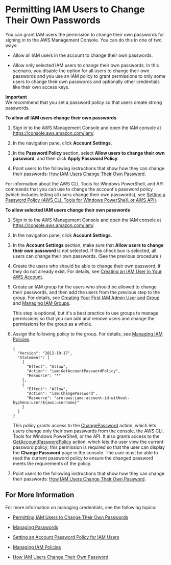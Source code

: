 # Permitting IAM Users to Change Their Own Passwords<a name="id_credentials_passwords_enable-user-change"></a>

You can grant IAM users the permission to change their own passwords for signing in to the AWS Management Console\. You can do this in one of two ways:

+ Allow all IAM users in the account to change their own passwords\. 

+ Allow only selected IAM users to change their own passwords\. In this scenario, you disable the option for all users to change their own passwords and you use an IAM policy to grant permissions to only some users to change their own passwords and optionally other credentials like their own access keys\. 

**Important**  
We recommend that you set a password policy so that users create strong passwords\.

**To allow all IAM users change their own passwords**

1. Sign in to the AWS Management Console and open the IAM console at [https://console\.aws\.amazon\.com/iam/](https://console.aws.amazon.com/iam/)\.

1. In the navigation pane, click **Account Settings**\.

1. In the **Password Policy** section, select **Allow users to change their own password**, and then click **Apply Password Policy**\. 

1. Point users to the following instructions that show how they can change their passwords: [How IAM Users Change Their Own Password](id_credentials_passwords.md#id_credentials_passwords_user-change-own)\. 

For information about the AWS CLI, Tools for Windows PowerShell, and API commands that you can use to change the account's password policy \(which includes letting all users change their own passwords\), see [Setting a Password Policy \(AWS CLI, Tools for Windows PowerShell, or AWS API\)](id_credentials_passwords_account-policy.md#PasswordPolicy_CLI)\.

**To allow selected IAM users change their own passwords**

1. Sign in to the AWS Management Console and open the IAM console at [https://console\.aws\.amazon\.com/iam/](https://console.aws.amazon.com/iam/)\.

1. In the navigation pane, click **Account Settings**\. 

1. In the **Account Settings** section, make sure that **Allow users to change their own password** is not selected\. If this check box is selected, all users can change their own passwords\. \(See the previous procedure\.\) 

1. Create the users who should be able to change their own password, if they do not already exist\. For details, see [Creating an IAM User in Your AWS Account](id_users_create.md)\. 

1. Create an IAM group for the users who should be allowed to change their passwords, and then add the users from the previous step to the group\. For details, see [Creating Your First IAM Admin User and Group](getting-started_create-admin-group.md) and [Managing IAM Groups](id_groups_manage.md)\. 

   This step is optional, but it's a best practice to use groups to manage permissions so that you can add and remove users and change the permissions for the group as a whole\. 

1. Assign the following policy to the group\. For details, see [Managing IAM Policies](access_policies_manage.md)\.

   ```
   {
     "Version": "2012-10-17",
     "Statement": [
       {
         "Effect": "Allow",
         "Action": "iam:GetAccountPasswordPolicy",
         "Resource": "*"
       },
       {
         "Effect": "Allow",
         "Action": "iam:ChangePassword",
         "Resource": "arn:aws:iam::account-id-without-hyphens:user/${aws:username}"
       }
     ]
   }
   ```

   This policy grants access to the [ChangePassword](http://docs.aws.amazon.com/IAM/latest/APIReference/API_ChangePassword.html) action, which lets users change only their own passwords from the console, the AWS CLI, Tools for Windows PowerShell, or the API\. It also grants access to the [GetAccountPasswordPolicy](http://docs.aws.amazon.com/IAM/latest/APIReference/API_GetAccountPasswordPolicy.html) action, which lets the user view the current password policy; this permission is required so that the user can display the **Change Password** page in the console\. The user must be able to read the current password policy to ensure the changed password meets the requirements of the policy\.

1. Point users to the following instructions that show how they can change their passwords: [How IAM Users Change Their Own Password](id_credentials_passwords.md#id_credentials_passwords_user-change-own)\. 

## For More Information<a name="HowToPwdIAMUser-moreinfo"></a>

For more information on managing credentials, see the following topics:

+ [Permitting IAM Users to Change Their Own Passwords](#id_credentials_passwords_enable-user-change) 

+ [Managing Passwords](id_credentials_passwords.md)

+ [Setting an Account Password Policy for IAM Users](id_credentials_passwords_account-policy.md)

+ [Managing IAM Policies](access_policies_manage.md)

+ [How IAM Users Change Their Own Password](id_credentials_passwords.md#id_credentials_passwords_user-change-own)